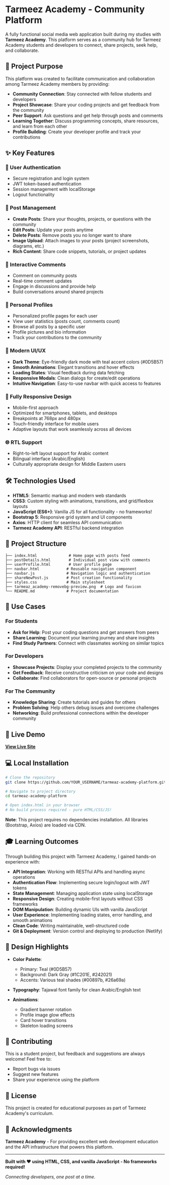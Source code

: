 # Tarmeez Academy - Community Platform

A fully functional social media web application built during my studies with **Tarmeez Academy**. This platform serves as a community hub for Tarmeez Academy students and developers to connect, share projects, seek help, and collaborate.

## 🌟 Project Purpose

This platform was created to facilitate communication and collaboration among Tarmeez Academy members by providing:

- **Community Connection**: Stay connected with fellow students and developers
- **Project Showcase**: Share your coding projects and get feedback from the community
- **Peer Support**: Ask questions and get help through posts and comments
- **Learning Together**: Discuss programming concepts, share resources, and learn from each other
- **Profile Building**: Create your developer profile and track your contributions

## ✨ Key Features

### 🔐 User Authentication
- Secure registration and login system
- JWT token-based authentication
- Session management with localStorage
- Logout functionality

### 📝 Post Management
- **Create Posts**: Share your thoughts, projects, or questions with the community
- **Edit Posts**: Update your posts anytime
- **Delete Posts**: Remove posts you no longer want to share
- **Image Upload**: Attach images to your posts (project screenshots, diagrams, etc.)
- **Rich Content**: Share code snippets, tutorials, or project updates

### 💬 Interactive Comments
- Comment on community posts
- Real-time comment updates
- Engage in discussions and provide help
- Build conversations around shared projects

### 👤 Personal Profiles
- Personalized profile pages for each user
- View user statistics (posts count, comments count)
- Browse all posts by a specific user
- Profile pictures and bio information
- Track your contributions to the community

### 🎨 Modern UI/UX
- **Dark Theme**: Eye-friendly dark mode with teal accent colors (#0D5B57)
- **Smooth Animations**: Elegant transitions and hover effects
- **Loading States**: Visual feedback during data fetching
- **Responsive Modals**: Clean dialogs for create/edit operations
- **Intuitive Navigation**: Easy-to-use navbar with quick access to features

### 📱 Fully Responsive Design
- Mobile-first approach
- Optimized for smartphones, tablets, and desktops
- Breakpoints at 768px and 480px
- Touch-friendly interface for mobile users
- Adaptive layouts that work seamlessly across all devices

### 🌐 RTL Support
- Right-to-left layout support for Arabic content
- Bilingual interface (Arabic/English)
- Culturally appropriate design for Middle Eastern users

## 🛠️ Technologies Used

- **HTML5**: Semantic markup and modern web standards
- **CSS3**: Custom styling with animations, transitions, and grid/flexbox layouts
- **JavaScript (ES6+)**: Vanilla JS for all functionality - no frameworks!
- **Bootstrap 5**: Responsive grid system and UI components
- **Axios**: HTTP client for seamless API communication
- **Tarmeez Academy API**: RESTful backend integration

## 📂 Project Structure

```
├── index.html              # Home page with posts feed
├── postDetails.html        # Individual post view with comments
├── userProfile.html        # User profile page
├── navbar.html            # Reusable navigation component
├── navbar.js              # Navigation logic and authentication
├── shareNewPost.js        # Post creation functionality
├── styles.css             # Main stylesheet
├── tarmeaz_academy-removebg-preview.png  # Logo and favicon
└── README.md              # Project documentation
```

## 🎯 Use Cases

### For Students
- **Ask for Help**: Post your coding questions and get answers from peers
- **Share Learning**: Document your learning journey and share insights
- **Find Study Partners**: Connect with classmates working on similar topics

### For Developers
- **Showcase Projects**: Display your completed projects to the community
- **Get Feedback**: Receive constructive criticism on your code and designs
- **Collaborate**: Find collaborators for open-source or personal projects

### For The Community
- **Knowledge Sharing**: Create tutorials and guides for others
- **Problem Solving**: Help others debug issues and overcome challenges
- **Networking**: Build professional connections within the developer community

## 🚀 Live Demo

**[View Live Site](https://tarmeez-academy-site.netlify.app/)**

## 💻 Local Installation

```bash
# Clone the repository
git clone https://github.com/YOUR_USERNAME/tarmeaz-academy-platform.git

# Navigate to project directory
cd tarmeaz-academy-platform

# Open index.html in your browser
# No build process required - pure HTML/CSS/JS!
```

**Note**: This project requires no dependencies installation. All libraries (Bootstrap, Axios) are loaded via CDN.

## 🎓 Learning Outcomes

Through building this project with Tarmeez Academy, I gained hands-on experience with:

- **API Integration**: Working with RESTful APIs and handling async operations
- **Authentication Flow**: Implementing secure login/logout with JWT tokens
- **State Management**: Managing application state using localStorage
- **Responsive Design**: Creating mobile-first layouts without CSS frameworks
- **DOM Manipulation**: Building dynamic UIs with vanilla JavaScript
- **User Experience**: Implementing loading states, error handling, and smooth animations
- **Clean Code**: Writing maintainable, well-structured code
- **Git & Deployment**: Version control and deploying to production (Netlify)

## 🎨 Design Highlights

- **Color Palette**:
  - Primary: Teal (#0D5B57)
  - Background: Dark Gray (#1C201E, #242021)
  - Accents: Various teal shades (#00897b, #26a69a)

- **Typography**: Tajawal font family for clean Arabic/English text

- **Animations**:
  - Gradient banner rotation
  - Profile image glow effects
  - Card hover transitions
  - Skeleton loading screens

## 🤝 Contributing

This is a student project, but feedback and suggestions are always welcome! Feel free to:
- Report bugs via issues
- Suggest new features
- Share your experience using the platform

## 📄 License

This project is created for educational purposes as part of Tarmeez Academy's curriculum.

## 🙏 Acknowledgments

**Tarmeez Academy** - For providing excellent web development education and the API infrastructure that powers this platform.

---

**Built with ❤️ using HTML, CSS, and vanilla JavaScript - No frameworks required!**

*Connecting developers, one post at a time.*
